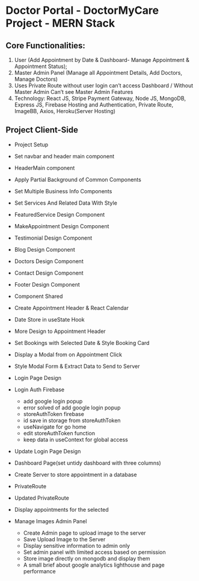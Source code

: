 # Doctor Portal - DoctorMyCare Project - MERN Stack

## Core Functionalities:
1. User (Add Appointment by Date & Dashboard- Manage Appointment & Appointment Status); 
2. Master Admin Panel (Manage all Appointment Details, Add Doctors, Manage Doctors) 
3. Uses Private Route without user login can’t access Dashboard / Without Master Admin Can’t see Master Admin Features 
4. Technology: React JS, Stripe Payment Gateway, Node JS, MongoDB, Express JS, Firebase Hosting and Authentication, Private Route, ImageBB, Axios, Heroku(Server Hosting)

## Project Client-Side
 - Project Setup
 - Set navbar and header main component
 - HeaderMain component
 - Apply Partial Background of Common Components
 - Set Multiple Business Info Components
 - Set Services And Related Data With Style
 - FeaturedService Design Component
 - MakeAppointment Design Component
 - Testimonial Design Component
 - Blog Design Component
 - Doctors Design Component
 - Contact Design Component
 - Footer Design Component
 - Component Shared
 - Create Appointment Header & React Calendar
 - Date Store in useState Hook
 - More Design to Appointment Header
 - Set Bookings with Selected Date & Style Booking Card
 - Display a Modal from on Appointment Click
 - Style Modal Form & Extract Data to Send to Server
 - Login Page Design
 - Login Auth Firebase
   - add google login popup
   - error solved of add google login popup
   - storeAuthToken firebase
   - id save in storage from storeAuthToken
   - useNavigate for go home
   - edit storeAuthToken function
   - keep data in useContext for global access
 - Update Login Page Design
 - Dashboard Page(set untidy dashboard with three columns)
 - Create Server to store appointment in a database
 - PrivateRoute
 - Updated PrivateRoute
 - Display appointments for the selected 
 
- Manage Images Admin Panel
  - Create Admin page to upload image to the server
  - Save Upload Image to the Server
  - Display sensitive information to admin only
  - Set admin panel with limited access based on permission
  - Store image directly on mongodb and display them
  - A small brief about google analytics lighthouse and page performance